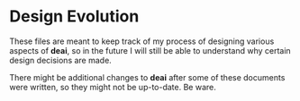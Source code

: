 # Design Evolution

These files are meant to keep track of my process of designing various aspects of **deai**, so in the future I will still be able to understand why certain design decisions are made.

There might be additional changes to **deai** after some of these documents were written, so they might not be up-to-date. Be ware.
